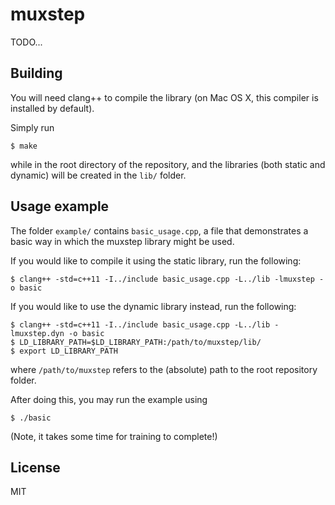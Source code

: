 # muxstep

TODO...

## Building

You will need clang++ to compile the library (on Mac OS X, this compiler is installed by default).

Simply run

    $ make

while in the root directory of the repository, and the libraries (both static and dynamic) will be created in the `lib/` folder.

## Usage example

The folder `example/` contains `basic_usage.cpp`, a file that demonstrates a basic way in which the muxstep library might be used.

If you would like to compile it using the static library, run the following:

    $ clang++ -std=c++11 -I../include basic_usage.cpp -L../lib -lmuxstep -o basic

If you would like to use the dynamic library instead, run the following:

    $ clang++ -std=c++11 -I../include basic_usage.cpp -L../lib -lmuxstep.dyn -o basic
    $ LD_LIBRARY_PATH=$LD_LIBRARY_PATH:/path/to/muxstep/lib/
    $ export LD_LIBRARY_PATH

where `/path/to/muxstep` refers to the (absolute) path to the root repository folder.

After doing this, you may run the example using

    $ ./basic

(Note, it takes some time for training to complete!)

## License

MIT
